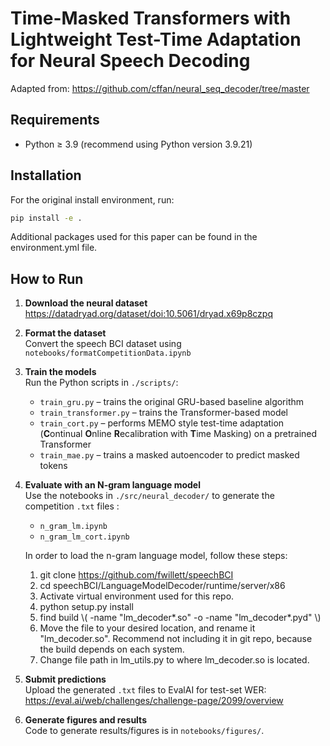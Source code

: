 # Time-Masked Transformers with Lightweight Test-Time Adaptation for Neural Speech Decoding

Adapted from: https://github.com/cffan/neural_seq_decoder/tree/master

## Requirements
- Python ≥ 3.9 (recommend using Python version 3.9.21)

## Installation

For the original install environment, run: 

```bash
pip install -e . 
```

Additional packages used for this paper can be found in the environment.yml file.


## How to Run

1. **Download the neural dataset**  
   https://datadryad.org/dataset/doi:10.5061/dryad.x69p8czpq

2. **Format the dataset**  
   Convert the speech BCI dataset using `notebooks/formatCompetitionData.ipynb`

3. **Train the models**  
   Run the Python scripts in `./scripts/`:
   - `train_gru.py` – trains the original GRU-based baseline algorithm  
   - `train_transformer.py` – trains the Transformer-based model  
   - `train_cort.py` – performs MEMO style test-time adaptation (**C**ontinual **O**nline **R**ecalibration with **T**ime Masking) on a pretrained Transformer
   - `train_mae.py` – trains a masked autoencoder to predict masked tokens


4. **Evaluate with an N-gram language model**  
   Use the notebooks in `./src/neural_decoder/` to generate the competition `.txt` files :
   - `n_gram_lm.ipynb`  
   - `n_gram_lm_cort.ipynb`

   In order to load the n-gram language model, follow these steps:
   1. git clone https://github.com/fwillett/speechBCI
   2. cd speechBCI/LanguageModelDecoder/runtime/server/x86
   3. Activate virtual environment used for this repo. 
   4. python setup.py install
   5. find build \\( -name "lm_decoder*.so" -o -name "lm_decoder*.pyd" \\)
   6. Move the file to your desired location, and rename it "lm_decoder.so". Recommend not including it in git repo, because the build depends on each system.
   7. Change file path in lm_utils.py to where lm_decoder.so is located. 

5. **Submit predictions**  
   Upload the generated `.txt` files to EvalAI for test-set WER:  
   https://eval.ai/web/challenges/challenge-page/2099/overview

6. **Generate figures and results**  
   Code to generate results/figures is in `notebooks/figures/`.